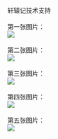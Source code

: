 轩辕记技术支持</br></br>
第一张图片：</br>
![](https://github.com/paodao/paemeng/blob/xyj/1.png?raw=true)</br></br>
第二张图片：</br>
![](https://github.com/paodao/paemeng/blob/xyj/2.png?raw=true)</br></br>
第三张图片：</br>
![](https://github.com/paodao/paemeng/blob/xyj/3.png?raw=true)</br></br>
第四张图片：</br>
![](https://github.com/paodao/paemeng/blob/xyj/4.png?raw=true)</br></br>
第五张图片：</br>
![](https://github.com/paodao/paemeng/blob/xyj/5.png?raw=true)</br></br>
